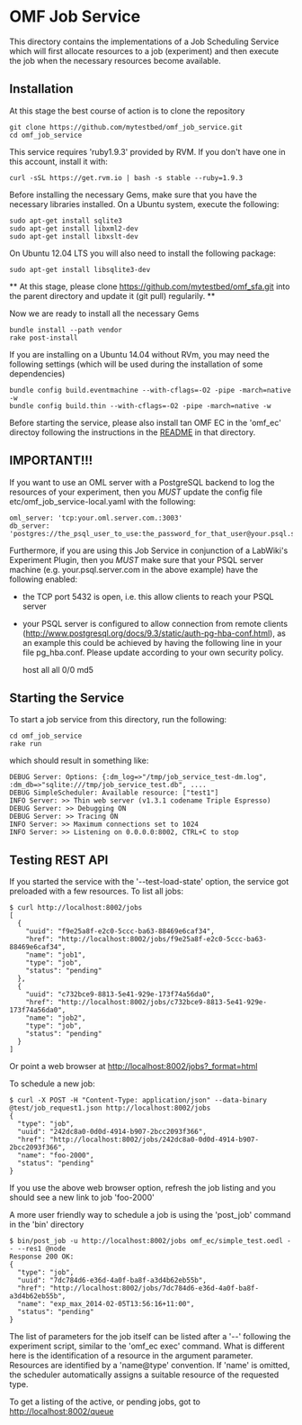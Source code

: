 
OMF Job Service
===============

This directory contains the implementations of a Job Scheduling Service
which will first allocate resources to a job (experiment) and then
execute the job when the necessary resources become available.

Installation
------------

At this stage the best course of action is to clone the repository

    git clone https://github.com/mytestbed/omf_job_service.git
    cd omf_job_service

This service requires 'ruby1.9.3' provided by RVM. If you don't have one in this account, install it with:

    curl -sSL https://get.rvm.io | bash -s stable --ruby=1.9.3

Before installing the necessary Gems, make sure that you have the necessary libraries installed. On a Ubuntu
system, execute the following:

    sudo apt-get install sqlite3
    sudo apt-get install libxml2-dev
    sudo apt-get install libxslt-dev

On Ubuntu 12.04 LTS you will also need to install the following package:

    sudo apt-get install libsqlite3-dev

** At this stage, please clone https://github.com/mytestbed/omf_sfa.git into the parent directory and update it (git pull) regularily. **

Now we are ready to install all the necessary Gems

    bundle install --path vendor
    rake post-install

If you are installing on a Ubuntu 14.04 without RVm, you may need the following settings (which will be used during the installation of some dependencies)

    bundle config build.eventmachine --with-cflags=-O2 -pipe -march=native -w
    bundle config build.thin --with-cflags=-O2 -pipe -march=native -w

Before starting the service, please also install tan OMF EC in the 'omf_ec' directoy
following the instructions in the [README](omf_ec/README.md) in that directory.

IMPORTANT!!!
------------

If you want to use an OML server with a PostgreSQL backend to log the resources of your experiment,
then you *MUST* update the config file etc/omf_job_service-local.yaml with the following:

    oml_server: 'tcp:your.oml.server.com.:3003'
    db_server: 'postgres://the_psql_user_to_use:the_password_for_that_user@your.psql.server.com' 

Furthermore, if you are using this Job Service in conjunction of a LabWiki's Experiment Plugin, then
you *MUST* make sure that your PSQL server machine (e.g. your.psql.server.com in the above example)
have the following enabled:

* the TCP port 5432 is open, i.e. this allow clients to reach your PSQL server
* your PSQL server is configured to allow connection from remote clients (http://www.postgresql.org/docs/9.3/static/auth-pg-hba-conf.html), as an example this could be achieved by having the following line in your file pg_hba.conf. Please update according to your own security policy.
   
    host   all   all   0/0   md5


Starting the Service
--------------------

To start a job service from this directory, run the following:

    cd omf_job_service
    rake run

which should result in something like:

    DEBUG Server: Options: {:dm_log=>"/tmp/job_service_test-dm.log", :dm_db=>"sqlite:///tmp/job_service_test.db", ....
    DEBUG SimpleScheduler: Available resource: ["test1"]
    INFO Server: >> Thin web server (v1.3.1 codename Triple Espresso)
    DEBUG Server: >> Debugging ON
    DEBUG Server: >> Tracing ON
    INFO Server: >> Maximum connections set to 1024
    INFO Server: >> Listening on 0.0.0.0:8002, CTRL+C to stop


Testing REST API
----------------

If you started the service with the '--test-load-state' option, the service got preloaded with a few
resources. To list all jobs:

    $ curl http://localhost:8002/jobs
    [
      {
        "uuid": "f9e25a8f-e2c0-5ccc-ba63-88469e6caf34",
        "href": "http://localhost:8002/jobs/f9e25a8f-e2c0-5ccc-ba63-88469e6caf34",
        "name": "job1",
        "type": "job",
        "status": "pending"
      },
      {
        "uuid": "c732bce9-8813-5e41-929e-173f74a56da0",
        "href": "http://localhost:8002/jobs/c732bce9-8813-5e41-929e-173f74a56da0",
        "name": "job2",
        "type": "job",
        "status": "pending"
      }
    ]

Or point a web browser at [http://localhost:8002/jobs?_format=html](http://localhost:8002/jobs?_format=html)

To schedule a new job:

    $ curl -X POST -H "Content-Type: application/json" --data-binary @test/job_request1.json http://localhost:8002/jobs
    {
      "type": "job",
      "uuid": "242dc8a0-0d0d-4914-b907-2bcc2093f366",
      "href": "http://localhost:8002/jobs/242dc8a0-0d0d-4914-b907-2bcc2093f366",
      "name": "foo-2000",
      "status": "pending"
    }

If you use the above web browser option, refresh the job listing and you should see a new link to job 'foo-2000'

A more user friendly way to schedule a job is using the 'post_job' command in the 'bin' directory

    $ bin/post_job -u http://localhost:8002/jobs omf_ec/simple_test.oedl -- --res1 @node
    Response 200 OK:
    {
      "type": "job",
      "uuid": "7dc784d6-e36d-4a0f-ba8f-a3d4b62eb55b",
      "href": "http://localhost:8002/jobs/7dc784d6-e36d-4a0f-ba8f-a3d4b62eb55b",
      "name": "exp_max_2014-02-05T13:56:16+11:00",
      "status": "pending"
    }

The list of parameters for the job itself can be listed after a '--' following the experiment script, similar to the 'omf_ec exec'
command. What is different here is the identification of a resource in the argument parameter. Resources are identified by a
'name@type' convention. If 'name' is omitted, the scheduler automatically assigns a suitable resource of the requested type.

To get a listing of the active, or pending jobs, got to [http://localhost:8002/queue](http://localhost:8002/queue?_format=html)


